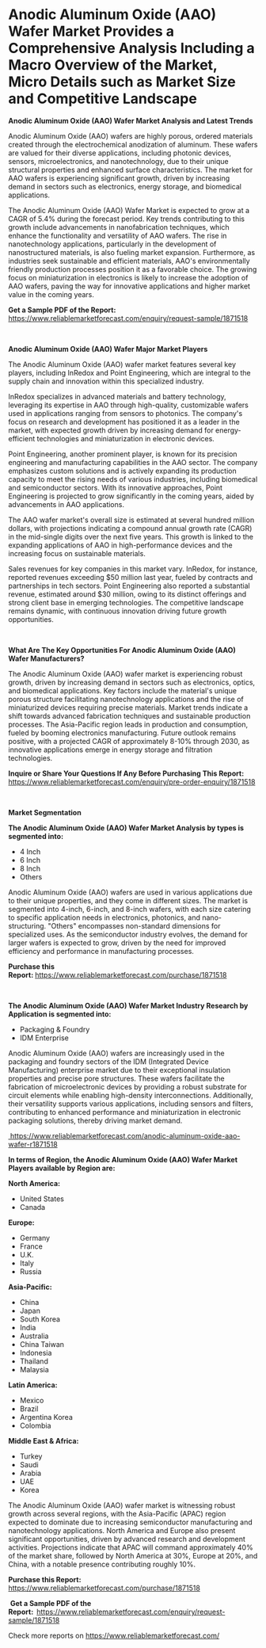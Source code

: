 <p><h1>Anodic Aluminum Oxide (AAO) Wafer Market Provides a Comprehensive Analysis Including a Macro Overview of the Market, Micro Details such as Market Size and Competitive Landscape</h1></p><p><strong>Anodic Aluminum Oxide (AAO) Wafer Market Analysis and Latest Trends</strong></p>
<p><p>Anodic Aluminum Oxide (AAO) wafers are highly porous, ordered materials created through the electrochemical anodization of aluminum. These wafers are valued for their diverse applications, including photonic devices, sensors, microelectronics, and nanotechnology, due to their unique structural properties and enhanced surface characteristics. The market for AAO wafers is experiencing significant growth, driven by increasing demand in sectors such as electronics, energy storage, and biomedical applications.</p><p>The Anodic Aluminum Oxide (AAO) Wafer Market is expected to grow at a CAGR of 5.4% during the forecast period. Key trends contributing to this growth include advancements in nanofabrication techniques, which enhance the functionality and versatility of AAO wafers. The rise in nanotechnology applications, particularly in the development of nanostructured materials, is also fueling market expansion. Furthermore, as industries seek sustainable and efficient materials, AAO's environmentally friendly production processes position it as a favorable choice. The growing focus on miniaturization in electronics is likely to increase the adoption of AAO wafers, paving the way for innovative applications and higher market value in the coming years.</p></p>
<p><strong>Get a Sample PDF of the Report:&nbsp;</strong> <a href="https://www.reliablemarketforecast.com/enquiry/request-sample/1871518?utm_campaign=2124&utm_medium=2&utm_source=Github&utm_content=ia&utm_term=13022025&utm_id=anodic-aluminum-oxide-aao-wafer">https://www.reliablemarketforecast.com/enquiry/request-sample/1871518</a></p>
<p>&nbsp;</p>
<p><strong>Anodic Aluminum Oxide (AAO) Wafer Major Market Players</strong></p>
<p><p>The Anodic Aluminum Oxide (AAO) wafer market features several key players, including InRedox and Point Engineering, which are integral to the supply chain and innovation within this specialized industry. </p><p>InRedox specializes in advanced materials and battery technology, leveraging its expertise in AAO through high-quality, customizable wafers used in applications ranging from sensors to photonics. The company's focus on research and development has positioned it as a leader in the market, with expected growth driven by increasing demand for energy-efficient technologies and miniaturization in electronic devices.</p><p>Point Engineering, another prominent player, is known for its precision engineering and manufacturing capabilities in the AAO sector. The company emphasizes custom solutions and is actively expanding its production capacity to meet the rising needs of various industries, including biomedical and semiconductor sectors. With its innovative approaches, Point Engineering is projected to grow significantly in the coming years, aided by advancements in AAO applications.</p><p>The AAO wafer market's overall size is estimated at several hundred million dollars, with projections indicating a compound annual growth rate (CAGR) in the mid-single digits over the next five years. This growth is linked to the expanding applications of AAO in high-performance devices and the increasing focus on sustainable materials.</p><p>Sales revenues for key companies in this market vary. InRedox, for instance, reported revenues exceeding $50 million last year, fueled by contracts and partnerships in tech sectors. Point Engineering also reported a substantial revenue, estimated around $30 million, owing to its distinct offerings and strong client base in emerging technologies. The competitive landscape remains dynamic, with continuous innovation driving future growth opportunities.</p></p>
<p>&nbsp;</p>
<p><strong>What Are The Key Opportunities For Anodic Aluminum Oxide (AAO) Wafer Manufacturers?</strong></p>
<p><p>The Anodic Aluminum Oxide (AAO) wafer market is experiencing robust growth, driven by increasing demand in sectors such as electronics, optics, and biomedical applications. Key factors include the material's unique porous structure facilitating nanotechnology applications and the rise of miniaturized devices requiring precise materials. Market trends indicate a shift towards advanced fabrication techniques and sustainable production processes. The Asia-Pacific region leads in production and consumption, fueled by booming electronics manufacturing. Future outlook remains positive, with a projected CAGR of approximately 8-10% through 2030, as innovative applications emerge in energy storage and filtration technologies.</p></p>
<p><strong>Inquire or Share Your Questions If Any Before Purchasing This Report:</strong> <a href="https://www.reliablemarketforecast.com/enquiry/pre-order-enquiry/1871518?utm_campaign=2124&utm_medium=2&utm_source=Github&utm_content=ia&utm_term=13022025&utm_id=anodic-aluminum-oxide-aao-wafer">https://www.reliablemarketforecast.com/enquiry/pre-order-enquiry/1871518</a></p>
<p>&nbsp;</p>
<p><strong>Market Segmentation</strong></p>
<p><strong>The Anodic Aluminum Oxide (AAO) Wafer Market Analysis by types is segmented into:</strong></p>
<p><ul><li>4 Inch</li><li>6 Inch</li><li>8 Inch</li><li>Others</li></ul></p>
<p><p>Anodic Aluminum Oxide (AAO) wafers are used in various applications due to their unique properties, and they come in different sizes. The market is segmented into 4-inch, 6-inch, and 8-inch wafers, with each size catering to specific application needs in electronics, photonics, and nano-structuring. "Others" encompasses non-standard dimensions for specialized uses. As the semiconductor industry evolves, the demand for larger wafers is expected to grow, driven by the need for improved efficiency and performance in manufacturing processes.</p></p>
<p><strong>Purchase this Report:&nbsp;</strong><a href="https://www.reliablemarketforecast.com/purchase/1871518?utm_campaign=2124&utm_medium=2&utm_source=Github&utm_content=ia&utm_term=13022025&utm_id=anodic-aluminum-oxide-aao-wafer">https://www.reliablemarketforecast.com/purchase/1871518</a></p>
<p>&nbsp;</p>
<p><strong>The Anodic Aluminum Oxide (AAO) Wafer Market Industry Research by Application is segmented into:</strong></p>
<p><ul><li>Packaging & Foundry</li><li>IDM Enterprise</li></ul></p>
<p><p>Anodic Aluminum Oxide (AAO) wafers are increasingly used in the packaging and foundry sectors of the IDM (Integrated Device Manufacturing) enterprise market due to their exceptional insulation properties and precise pore structures. These wafers facilitate the fabrication of microelectronic devices by providing a robust substrate for circuit elements while enabling high-density interconnections. Additionally, their versatility supports various applications, including sensors and filters, contributing to enhanced performance and miniaturization in electronic packaging solutions, thereby driving market demand.</p></p>
<p><a href="https://www.reliablemarketforecast.com/anodic-aluminum-oxide-aao-wafer-r1871518?utm_campaign=2124&utm_medium=2&utm_source=Github&utm_content=ia&utm_term=13022025&utm_id=anodic-aluminum-oxide-aao-wafer">&nbsp;https://www.reliablemarketforecast.com/anodic-aluminum-oxide-aao-wafer-r1871518</a></p>
<p><strong>In terms of Region, the Anodic Aluminum Oxide (AAO) Wafer Market Players available by Region are:</strong></p>
<p>
    <p> <strong> North America: </strong>
        <ul>
            <li>United States</li>
            <li>Canada</li>
        </ul>
        </p> 
    <p> <strong> Europe: </strong>
        <ul>
            <li>Germany</li>
            <li>France</li>
            <li>U.K.</li>
            <li>Italy</li>
            <li>Russia</li>
        </ul>
        </p> 
    <p> <strong> Asia-Pacific: </strong>
        <ul>
            <li>China</li>
            <li>Japan</li>
            <li>South Korea</li>
            <li>India</li>
            <li>Australia</li>
            <li>China Taiwan</li>
            <li>Indonesia</li>
            <li>Thailand</li>
            <li>Malaysia</li>
        </ul>
        </p> 
    <p> <strong> Latin America: </strong>
        <ul>
            <li>Mexico</li>
            <li>Brazil</li>
            <li>Argentina Korea</li>
            <li>Colombia</li>
        </ul>
        </p> 
    <p> <strong> Middle East & Africa: </strong>
        <ul>
            <li>Turkey</li>
            <li>Saudi</li>
            <li>Arabia</li>
            <li>UAE</li>
            <li>Korea</li>
        </ul>
    </p>
    </p>
<p><p>The Anodic Aluminum Oxide (AAO) wafer market is witnessing robust growth across several regions, with the Asia-Pacific (APAC) region expected to dominate due to increasing semiconductor manufacturing and nanotechnology applications. North America and Europe also present significant opportunities, driven by advanced research and development activities. Projections indicate that APAC will command approximately 40% of the market share, followed by North America at 30%, Europe at 20%, and China, with a notable presence contributing roughly 10%.</p></p>
<p><strong>Purchase this Report: </strong><a href="https://www.reliablemarketforecast.com/purchase/1871518?utm_campaign=2124&utm_medium=2&utm_source=Github&utm_content=ia&utm_term=13022025&utm_id=anodic-aluminum-oxide-aao-wafer">https://www.reliablemarketforecast.com/purchase/1871518</a></p>
<p>&nbsp;<strong>Get a Sample PDF of the Report:&nbsp;&nbsp;</strong><a href="https://www.reliablemarketforecast.com/enquiry/request-sample/1871518?utm_campaign=2124&utm_medium=2&utm_source=Github&utm_content=ia&utm_term=13022025&utm_id=anodic-aluminum-oxide-aao-wafer">https://www.reliablemarketforecast.com/enquiry/request-sample/1871518</a></p>
<p><strong></strong></p>
<p>Check more reports on <a href="https://www.reliablemarketforecast.com/?utm_campaign=2124&utm_medium=2&utm_source=Github&utm_content=ia&utm_term=13022025&utm_id=anodic-aluminum-oxide-aao-wafer">https://www.reliablemarketforecast.com/</a></p>